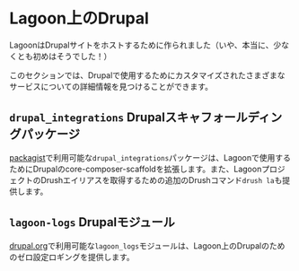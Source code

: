 # Lagoon上のDrupal

LagoonはDrupalサイトをホストするために作られました（いや、本当に、少なくとも初めはそうでした！）

このセクションでは、Drupalで使用するためにカスタマイズされたさまざまなサービスについての詳細情報を見つけることができます。

## `drupal_integrations` Drupalスキャフォールディングパッケージ

[packagist](https://packagist.org/packages/amazeeio/drupal_integrations)で利用可能な`drupal_integrations`パッケージは、Lagoonで使用するためにDrupalのcore-composer-scaffoldを拡張します。また、LagoonプロジェクトのDrushエイリアスを取得するための追加のDrushコマンド`drush la`も提供します。

## `lagoon-logs` Drupalモジュール

[drupal.org](https://www.drupal.org/project/lagoon_logs)で利用可能な`lagoon_logs`モジュールは、Lagoon上のDrupalのためのゼロ設定ロギングを提供します。